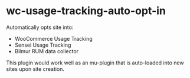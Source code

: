 # wc-usage-tracking-auto-opt-in
Automatically opts site into:
- WooCommerce Usage Tracking
- Sensei Usage Tracking
- Bilmur RUM data collector

This plugin would work well as an mu-plugin that is auto-loaded into new sites upon site creation.

